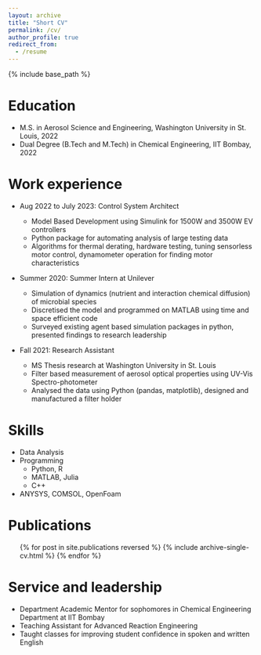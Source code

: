 ```yaml
---
layout: archive
title: "Short CV"
permalink: /cv/
author_profile: true
redirect_from:
  - /resume
---
```


{% include base_path %}

Education
======
* M.S. in Aerosol Science and Engineering, Washington University in St. Louis, 2022
* Dual Degree (B.Tech and M.Tech) in Chemical Engineering, IIT Bombay, 2022

Work experience
======
* Aug 2022 to July 2023: Control System Architect
  * Model Based Development using Simulink for 1500W and 3500W EV controllers 
  * Python package for automating analysis of large testing data
  * Algorithms for thermal derating, hardware testing, tuning sensorless motor control, dynamometer operation for finding motor characteristics

* Summer 2020: Summer Intern at Unilever
  * Simulation of dynamics (nutrient and interaction chemical diffusion) of microbial species
  * Discretised the model and programmed on MATLAB using time and space efficient code 
  * Surveyed existing agent based simulation packages in python, presented findings to research leadership 

* Fall 2021: Research Assistant
  * MS Thesis research at Washington University in St. Louis
  * Filter based measurement of aerosol optical properties using UV-Vis Spectro-photometer
  * Analysed the data using Python (pandas, matplotlib), designed and manufactured a filter holder
  
Skills
======
* Data Analysis 
* Programming
  * Python, R
  * MATLAB, Julia
  * C++
* ANYSYS, COMSOL, OpenFoam

Publications
======
  <ul>{% for post in site.publications reversed %}
    {% include archive-single-cv.html %}
  {% endfor %}</ul>
  
  
Service and leadership
======
* Department Academic Mentor for sophomores in Chemical Engineering Department at IIT Bombay
* Teaching Assistant for Advanced Reaction Engineering
* Taught classes for improving student confidence in spoken and written English 
